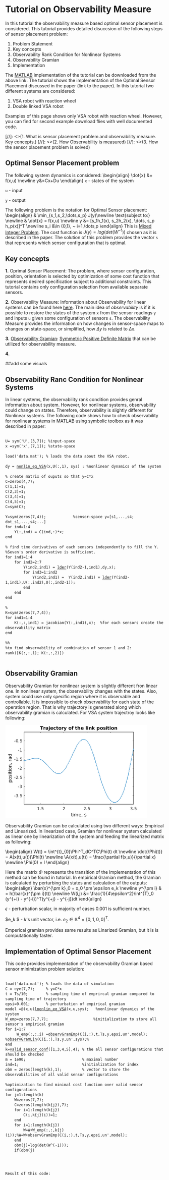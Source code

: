 <link rel="stylesheet" href="/observability_measure.github.io/default.css">
<script src="/observability_measure.github.io/highlight.pack.js"></script>
<script>hljs.initHighlightingOnLoad();</script>

<script type="text/x-mathjax-config">
MathJax.Hub.Config({
  tex2jax: {inlineMath: [['$','$'], ['\\(','\\)']]}
});
</script>
<script type="text/javascript" async
  src="https://cdnjs.cloudflare.com/ajax/libs/mathjax/2.7.2/MathJax.js?config=TeX-MML-AM_CHTML">
</script>



# Tutorial on Observability Measure
In this tutorial the observability measure based optimal sensor placement is considered. This tutorial provides detailed disuccsion of the following steps of sensor placement problem:
1. Problem Statement
2. Key concepts
3. Observability Rank Condition for Nonlinear Systems
4. Observability Gramian
5. Implementation

The [MATLAB](https://www.mathworks.com/products/matlab.html) implementation of the tutorial can be downloaded from the above link. The tutorial shows the implementation of the Optimal Sensor Placement discussed in the paper (link to the paper). In this tutorial two different systems are considered:
  1. VSA robot with reaction wheel
  2. Double linked VSA robot
  
Examples of this page shows only VSA robot with reaction wheel. However, you can find for second example download flies with well documented code.


[//]: <>(1. What is sensor placement problem and observability measure. Key concepts.)
[//]: <>(2. How Observability is measured)
[//]: <>(3. How the sensor placement problem is solved)


## Optimal Sensor Placement problem 
The following system dynamics is considered:
\begin{align}
\dot{x} &= f(x,u) \newline
y&=Cx+Du
\end{align}
`x` - states of the system

`u` - input

`y` - output

The following problem is the notation for Optimal Sensor placement:
    \begin{align}
            & \min_{s_1,s_2,\dots,s_p} J(y)\newline
            \text{subject to:} \newline
            & \dot{x} = f(x,u) \newline
            y &= [s_1h_1(x), s_2h_2(x), \dots, s_p h_p(x)]^T \newline
            s_i &\in \{0,1\}, ~ i=1,\dots,p
    \end{align}
This is [Mixed Integer Problem](http://www.optimization-online.org/DB_FILE/2009/06/2329.pdf). The cost function is $J(y) = log(det(W^{-1}))$ chosen as it is described in the paper. The solution of this problem provides the vector `s` that represents which sensor configuration that is optimal. 


## Key concepts
**1.** Oprimal Sensor Placement: The problem, where sensor configuration, position, orientation is selected by optimization of some cost function that represents desired specification subject to additional constraints. This tutorial contains only configuration selection from available separate sensors. 

**2.** Observability Measure: Information about Observability for linear systems can be found here [here](https://en.wikipedia.org/wiki/Observability). The main idea of *observability* is if it is possible to restore the states of the system `x` from the sensor readings `y` and inputs `u` given some configuration of sensors `s`. The observability Measure provides the information on how changes in sensor-space maps to changes on state-space, or simplified, how $\Delta y$ is related to $\Delta x$.

**3.** [Observability Gramian](https://en.wikipedia.org/wiki/Observability_Gramian): [Symmetric Positive Definite Matrix](https://en.wikipedia.org/wiki/Positive-definite_matrix) that can be utilized for observability measure. 

**4.** 

##add some visuals


## Observability Ranc Condition for Nonlinear Systems 

In linear systems, the observability rank condition provides genral information about system. However, for nonlinear systems, observability could change on states. Therefore, observability is slightly different for Nonlinear systems. The following code shows how to check observability for nonlinear systems in MATLAB using symbolic toolbox as it was described in paper:
<pre>
<code class="matlab">
U= sym('U',[3,7]); %input-space
x =sym('x',[7,1]); %state-space

load('data.mat'); % loads the data about the VSA robot.  

dy = <a href="https://github.com/ARMSLab/observability_measure.github.io/blob/master/Observability/VSAwrw/nonlin_eq_VSA.m">nonlin_eq_VSA</a>(x,U(:,1), sys) ; %nonlinear dynamics of the system    

% create matrix of ouputs so that y=C*x
C=zeros(4,7);                       
C(1,1)=1;
C(2,3)=1;
C(3,4)=1;
C(4,5)=1;
C=sym(C);

Y=sym(zeros(7,4));            %sensor-space y=[s1,...,s4; dot_s1,...,s4;...]
for ind=1:4
    Y(:,ind) = C(ind,:)*x;
end

% find time derivatives of each sensors independently to fill the Y.
%Seven's order derivative is sufficient.
for ind1=1:4
    for ind2=2:7
        Y(ind2,ind1) = <a href="https://github.com/ARMSLab/observability_measure.github.io/blob/master/Observability/VSAwrw/lder.m">lder</a>(Y(ind2-1,ind1),dy,x);
        for ind3=1:ind2
            Y(ind2,ind1) =  Y(ind2,ind1) + <a href="https://github.com/ARMSLab/observability_measure.github.io/blob/master/Observability/VSAwrw/lder.m">lder</a>(Y(ind2-1,ind1),U(:,ind2),U(:,ind2-1));
        end
    end
end

% 
K=sym(zeros(7,7,4)); 
for ind1=1:4
    K(:,:,ind1) = jacobian(Y(:,ind1),x);  %for each sensors create the observability matrix
end

%%
%to find observability of combination of sensor 1 and 2:
rank([K(:,:,1); K(:,:,2)])
</code>
</pre>




## Observability Gramian
Observability Gramian for nonlinear system is slightly different fron linear one. In nonlinear system, the observability changes with the states. Also, system could use only specific region where it is observable and controllable. It is impossible to check observability for each state of the operation region. That is why trajectory is generated along which observability gramian is calculated. For VSA system trajectroy looks like following:

![figure 1](traj.png)

Observability Gramian  can be calculated using two different ways: Empirical and Linearized. 
In linearized case, Gramian for nonlinear system calculated as linear one by linearization of the system and feeding the linearized matrix as following:

\begin{align}
        W(t) = \int^{t}_{0}\Phi^T_dC^TC\Phi(t) dt \newline
        \dot{\Phi(t)} = A(x(t),u(t))\Phi(t) \newline
        \A(x(t),u(t)) = \frac{\partial f(x,u)}{\partial x} \newline
        \Phi(0) = I
\end{align}

Here the matrix $\Phi$ represents the transition of the 
Implementation of this method can be found in tutorial. 
In empirical Gramian method, the Gramian is calculated by perturbing the states and calculation of the outputs:
\begin{align}
\bar{x}^{\pm k}_0 = x_0 \pm \epsilon e_k  \newline
y^{\pm i} & = h(\bar{x}^{\pm i}(t)) \newline
W(i,j) &= \frac{1}{4\epsilon^2}\int^{T}_0 (y^{+i} - y^{-i})^T(y^{+j} - y^{-j})dt
\end{align}

$\epsilon$ - perturbation scalar, in majority of cases 0.001 is sufficient number.

$e_k $ - $k$'s unit vector, i.e. $e_2 \in \mathbb{R}^4 = [0 ,1 ,0 ,0]^T$.

Emperical gramian provides same results as Linarized Gramian, but it is is computationally faster. 

## Implementation of Optimal Sensor Placement

This code provides implementation of the observability Gramian based sensor minimization problem solution:

<pre>
<code class="matlab">
load('data.mat'); % loads the data of simulation
C = eye(7,7);     % y=C*x
t = Ts/10;        % sampling time of emprircal gramian compared to sampling time of trajectory
epsi=0.001;       % perturbation of empirical gramian
model =@(x,u)<a href="https://github.com/ARMSLab/observability_measure.github.io/blob/master/Observability/VSAwrw/nonlin_eq_VSA.m">lnonlin_eq_VSA</a>(x,u,sys);   %nonlinear dynamics of the system
W_emp=zeros(7,7,7);                    %initialization to store all sensor's empirical gramian 
for i=1:7
     W_emp(:,:,i) =<a href="https://github.com/ARMSLab/observability_measure.github.io/blob/master/Observability/VSAwrw/observGramEmp.m">observGramEmp</a>(C(i,:),t,Ts,y,epsi,un',model); %<a href="https://github.com/ARMSLab/observability_measure.github.io/blob/master/Observability/VSAwrw/observGramLin.m">observGramLin</a>(C(i,:),Ts,y,un',sys);%
end
k=<a href="https://github.com/ARMSLab/observability_measure.github.io/blob/master/Observability/VSAwrw/valid_sensor_conf.m">valid_sensor_conf</a>([1,3,4,5],4); % the all sensor configurations that should be checked
m = 1e90;                         % maximal number
ind=1;                            %initialization for index
obm = zeros(length(k),1);         % vector to store the observabilities of all valid sensor configurations

%optimization to find minimal cost function over valid sensor configurations
for j=1:length(k)
    W=zeros(7,7);
    C=zeros(length(k{j}),7);
    for i=1:length(k{j})
        C(i,k{j}(i))=1;
    end
    for i=1:length(k{j})
        W=W+W_emp(:,:,k{j}(i));%W=W+observGramEmp(C(i,:),t,Ts,y,epsi,un',model);
    end
    obm(j)=log(det(W^(-1)));
    if(obm(j)<m)
        m = obm(j);
        ind=j;
    end
end

k{ind}  %the sensor optimal configuration
m       % the value of cost function
</code>
</pre>

Result of this code: 

